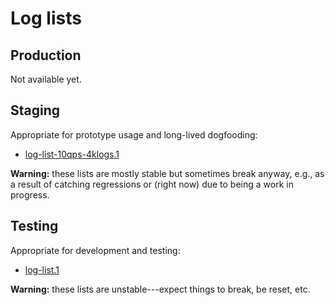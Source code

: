 # Log lists

## Production

Not available yet.

## Staging

Appropriate for prototype usage and long-lived dogfooding:

  - [log-list-10qps-4klogs.1](../staging/log-list-10qps-4klogs)

**Warning:** these lists are mostly stable but sometimes break anyway, e.g., as
a result of catching regressions or (right now) due to being a work in progress.

## Testing

Appropriate for development and testing:

  - [log-list.1](../testing/log-list.1)

**Warning:** these lists are unstable---expect things to break, be reset, etc.
